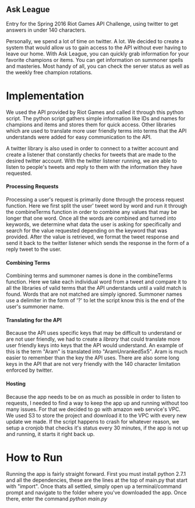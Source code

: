## Ask League
Entry for the Spring 2016 Riot Games API Challenge, using twitter to get answers in under 140 characters.

Personally, we spend a lot of time on twitter. A lot. We decided to create a system that would allow us to gain access to the API without ever having to leave our home. With Ask League, you can quickly grab information for your favorite champions or items. You can get information on summoner spells and masteries. Most handy of all, you can check the server status as well as the weekly free champion rotations.

# Implementation
We used the API provided by Riot Games and called it through this python script. The python script gathers simple information like IDs and names for champions and items and stores them for quick access. Other libraries which are used to translate more user friendly terms into terms that the API understands were added for easy communication to the API.

A twitter library is also used in order to connect to a twitter account and create a listener that constantly checks for tweets that are made to the desired twitter account. With the twitter listener running, we are able to listen to people's tweets and reply to them with the information they have requested.

#### Processing Requests
Processing a user's request is primarily done through the process request function. Here we first split the user' tweet word by word and run it through the combineTerms function in order to combine any values that may be longer that one word. Once all the words are combined and turned into keywords, we determine what data the user is asking for specifically and search for the value requested depending on the keyword that was provided. After the value is retrieved, we format the tweet response and send it back to the twitter listener which sends the response in the form of a reply tweet to the user.

#### Combining Terms
Combining terms and summoner names is done in the combineTerms function. Here we take each individual word from a tweet and compare it to all the libraries of valid terms that the API understands until a vaild match is found. Words that are not matched are simply ignored. Summoner names use a delimiter in the form of '?' to let the script know this is the end of the user's summoner name.

#### Translating for the API
Because the API uses specific keys that may be difficult to understand or are not user friendly, we had to create a _library_ that could translate more user friendly keys into keys that the API would understand. An example of this is the term "Aram" is translated into "AramUnranked5x5". Aram is much easier to remember than the key the API uses. There are also some long keys in the API that are not very friendly with the 140 character limitation enforced by twitter.

#### Hosting
Because the app needs to be on as much as possible in order to listen to requests, I needed to find a way to keep the app up and running without too many issues. For that we decided to go with amazon web service's VPC. We used S3 to store the project and download it to the VPC with every new update we made. If the script happens to crash for whatever reason, we setup a cronjob that checks it's status every 30 minutes, if the app is not up and running, it starts it right back up.

# How to Run
Running the app is fairly straight forward. First you must install python 2.7.1 and all the dependencies, these are the lines at the top of main.py that start with "import". Once thats all settled, simply open up a terminal/command prompt and navigate to the folder where you've downloaded the app. Once there, enter the command _python main.py_
